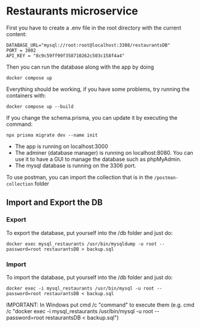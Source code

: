 # Restaurants microservice

First you have to create a .env file in the root directory with the current content:

```
DATABASE_URL="mysql://root:root@localhost:3308/restaurantsDB"
PORT = 3002
API_KEY = "8c9c59ff99f358710262c503c158f4a4"
```

Then you can run the database along with the app by doing

```
docker compose up
```

Everything should be working, if you have some problems, try running the containers with:

```
docker compose up --build
```

If you change the schema.prisma, you can update it by executing the command:

```
npx prisma migrate dev --name init
```

-   The app is running on localhost:3000
-   The adminer (database manager) is running on localhost:8080. You can use it to have a GUI to manage the database such as phpMyAdmin.
-   The mysql database is running on the 3306 port.

To use postman, you can import the collection that is in the `/postman-collection` folder

## Import and Export the DB

### Export

To export the database, put yourself into the /db folder and just do:

```
docker exec mysql_restaurants /usr/bin/mysqldump -u root --password=root restaurantsDB > backup.sql
```

### Import

To import the database, put yourself into the /db folder and just do:

```
docker exec -i mysql_restaurants /usr/bin/mysql -u root --password=root restaurantsDB < backup.sql
```
IMPORTANT: In Windows put cmd /c "command" to execute them (e.g. cmd /c "docker exec -i mysql_restaurants /usr/bin/mysql -u root --password=root restaurantsDB < backup.sql")
